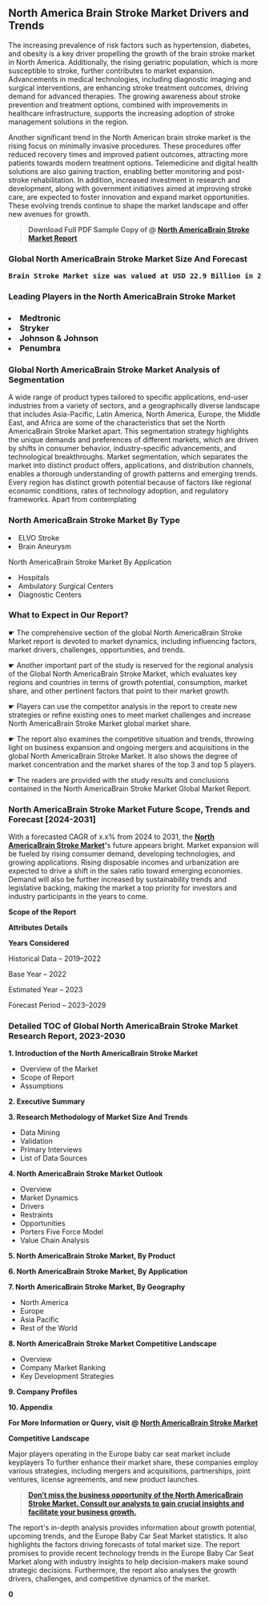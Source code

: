 <p> <h2>North America Brain Stroke Market Drivers and Trends</h2><p>The increasing prevalence of risk factors such as hypertension, diabetes, and obesity is a key driver propelling the growth of the brain stroke market in North America. Additionally, the rising geriatric population, which is more susceptible to stroke, further contributes to market expansion. Advancements in medical technologies, including diagnostic imaging and surgical interventions, are enhancing stroke treatment outcomes, driving demand for advanced therapies. The growing awareness about stroke prevention and treatment options, combined with improvements in healthcare infrastructure, supports the increasing adoption of stroke management solutions in the region.</p><p>Another significant trend in the North American brain stroke market is the rising focus on minimally invasive procedures. These procedures offer reduced recovery times and improved patient outcomes, attracting more patients towards modern treatment options. Telemedicine and digital health solutions are also gaining traction, enabling better monitoring and post-stroke rehabilitation. In addition, increased investment in research and development, along with government initiatives aimed at improving stroke care, are expected to foster innovation and expand market opportunities. These evolving trends continue to shape the market landscape and offer new avenues for growth.</p></p><blockquote id="" class=""><strong>Download Full PDF Sample Copy of @&nbsp;<a href="https://www.verifiedmarketreports.com/download-sample/?rid=476655&utm_source=GitHub-Jan&utm_medium=258" target="_blank">North AmericaBrain Stroke Market Report</a>&nbsp;&nbsp;</strong></blockquote><h3 id="" class=""><strong>Global&nbsp;North AmericaBrain Stroke Market Size And Forecast</strong></h3><pre class="reader-text-block__code-block"><strong>Brain Stroke Market size was valued at USD 22.9 Billion in 2022 and is projected to reach USD 33.3 Billion by 2030, growing at a CAGR of 6.5% from 2024 to 2030.</strong></pre><h3 id="" class="">Leading Players in the&nbsp;North AmericaBrain Stroke Market</h3><h3 class=""></Li><Li>Medtronic</Li><Li> Stryker</Li><Li> Johnson & Johnson</Li><Li> Penumbra</h3><h3 id="" class="">Global&nbsp;North AmericaBrain Stroke Market Analysis of Segmentation</h3><p id="" class="">A wide range of product types tailored to specific applications, end-user industries from a variety of sectors, and a geographically diverse landscape that includes Asia-Pacific, Latin America, North America, Europe, the Middle East, and Africa are some of the characteristics that set the North AmericaBrain Stroke Market apart. This segmentation strategy highlights the unique demands and preferences of different markets, which are driven by shifts in consumer behavior, industry-specific advancements, and technological breakthroughs. Market segmentation, which separates the market into distinct product offers, applications, and distribution channels, enables a thorough understanding of growth patterns and emerging trends. Every region has distinct growth potential because of factors like regional economic conditions, rates of technology adoption, and regulatory frameworks. Apart from contemplating</p><h3 id="" class="">North AmericaBrain Stroke Market&nbsp;By Type</h3><p></Li><Li>ELVO Stroke</Li><Li> Brain Aneurysm</p><div class="" data-test-id=""><p>North AmericaBrain Stroke Market&nbsp;By Application</p></div><p class=""></Li><Li>Hospitals</Li><Li> Ambulatory Surgical Centers</Li><Li> Diagnostic Centers</p><div class="" data-test-id=""><h3><span class="">What to Expect in Our Report?</span></h3></div><div class="" data-test-id=""><p><span class="">☛ The comprehensive section of the global North AmericaBrain Stroke Market report is devoted to market dynamics, including influencing factors, market drivers, challenges, opportunities, and trends.</span></p></div><div class="" data-test-id=""><p><span class="">☛ Another important part of the study is reserved for the regional analysis of the Global North AmericaBrain Stroke Market, which evaluates key regions and countries in terms of growth potential, consumption, market share, and other pertinent factors that point to their market growth.</span></p></div><div class="" data-test-id=""><p><span class="">☛ Players can use the competitor analysis in the report to create new strategies or refine existing ones to meet market challenges and increase North AmericaBrain Stroke Market global market share.</span></p></div><div class="" data-test-id=""><p><span class="">☛ The report also examines the competitive situation and trends, throwing light on business expansion and ongoing mergers and acquisitions in the global North AmericaBrain Stroke Market. It also shows the degree of market concentration and the market shares of the top 3 and top 5 players.</span></p></div><div class="" data-test-id=""><p><span class="">☛ The readers are provided with the study results and conclusions contained in the North AmericaBrain Stroke Market Global Market Report.</span></p></div><div class="" data-test-id=""><h3><span class="">North AmericaBrain Stroke Market Future Scope, Trends and Forecast [2024-2031]</span></h3></div><div class="" data-test-id=""><p><span class="">With a forecasted CAGR of x.x% from 2024 to 2031, the <strong><a href="https://www.verifiedmarketreports.com/download-sample/?rid=476655&utm_source=GitHub-Jan&utm_medium=258" target="_blank">North AmericaBrain Stroke Market</a>'</strong>s future appears bright. Market expansion will be fueled by rising consumer demand, developing technologies, and growing applications. Rising disposable incomes and urbanization are expected to drive a shift in the sales ratio toward emerging economies. Demand will also be further increased by sustainability trends and legislative backing, making the market a top priority for investors and industry participants in the years to come.</span></p><p id="ember66" class="ember-view reader-text-block__paragraph"><strong>Scope of the Report</strong></p><p id="ember67" class="ember-view reader-text-block__paragraph"><strong>Attributes Details</strong></p><p id="ember68" class="ember-view reader-text-block__paragraph"><strong>Years Considered</strong></p><p id="ember69" class="ember-view reader-text-block__paragraph">Historical Data &ndash; 2019&ndash;2022</p><p id="ember70" class="ember-view reader-text-block__paragraph">Base Year &ndash; 2022</p><p id="ember71" class="ember-view reader-text-block__paragraph">Estimated Year &ndash; 2023</p><p id="ember72" class="ember-view reader-text-block__paragraph">Forecast Period &ndash; 2023&ndash;2029</p></div><h3 id="" class="">Detailed TOC of Global North AmericaBrain Stroke Market Research Report, 2023-2030</h3><p id="" class=""><strong>1. Introduction of the North AmericaBrain Stroke Market</strong></p><ul><li>Overview of the Market</li><li>Scope of Report</li><li>Assumptions</li></ul><p id="" class=""><strong>2. Executive Summary</strong></p><p id="" class=""><strong>3. Research Methodology of Market Size And Trends</strong></p><ul><li>Data Mining</li><li>Validation</li><li>Primary Interviews</li><li>List of Data Sources</li></ul><p id="" class=""><strong>4. North AmericaBrain Stroke Market Outlook</strong></p><ul><li>Overview</li><li>Market Dynamics</li><li>Drivers</li><li>Restraints</li><li>Opportunities</li><li>Porters Five Force Model</li><li>Value Chain Analysis</li></ul><p id="" class=""><strong>5. North AmericaBrain Stroke Market, By Product</strong></p><p id="" class=""><strong>6. North AmericaBrain Stroke Market, By Application</strong></p><p id="" class=""><strong>7. North AmericaBrain Stroke Market, By Geography</strong></p><ul><li>North America</li><li>Europe</li><li>Asia Pacific</li><li>Rest of the World</li></ul><p id="" class=""><strong>8. North AmericaBrain Stroke Market Competitive Landscape</strong></p><ul><li>Overview</li><li>Company Market Ranking</li><li>Key Development Strategies</li></ul><p id="" class=""><strong>9. Company Profiles</strong></p><p id="" class=""><strong>10. Appendix</strong></p><p><strong>For More Information or Query, visit&nbsp;@ <a href="https://www.verifiedmarketreports.com/product/brain-stroke-market-size-and-forecast/" target="_blank">North AmericaBrain Stroke Market</a></strong></p><p id="ember61" class="ember-view reader-text-block__paragraph"><strong>Competitive Landscape</strong></p><p id="ember62" class="ember-view reader-text-block__paragraph">Major players operating in the Europe baby car seat market include keyplayers To further enhance their market share, these companies employ various strategies, including mergers and acquisitions, partnerships, joint ventures, license agreements, and new product launches.</p><blockquote id="ember63" class="ember-view reader-text-block__blockquote"><strong><a href="https://www.verifiedmarketreports.com/download-sample/?rid=476655&utm_source=GitHub-Jan&utm_medium=258" target="_blank">Don&rsquo;t miss the business opportunity of the North AmericaBrain Stroke Market. Consult our analysts to gain crucial insights and facilitate your business growth.</a></strong></blockquote><p id="ember64" class="ember-view reader-text-block__paragraph">The report's in-depth analysis provides information about growth potential, upcoming trends, and the Europe Baby Car Seat Market statistics. It also highlights the factors driving forecasts of total market size. The report promises to provide recent technology trends in the Europe Baby Car Seat Market along with industry insights to help decision-makers make sound strategic decisions. Furthermore, the report also analyses the growth drivers, challenges, and competitive dynamics of the market.</p><p class="ember-view reader-text-block__paragraph"><strong>0</strong></p>

